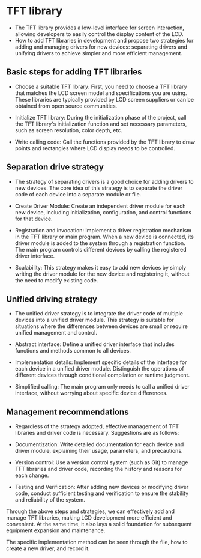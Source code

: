 # TFT library

* The TFT library provides a low-level interface for screen interaction, allowing developers to easily control the display content of the LCD.
* How to add TFT libraries in development and propose two strategies for adding and managing drivers for new devices: separating drivers and unifying drivers to achieve simpler and more efficient management.

## Basic steps for adding TFT libraries

* Choose a suitable TFT library: First, you need to choose a TFT library that matches the LCD screen model and specifications you are using. These libraries are typically provided by LCD screen suppliers or can be obtained from open source communities.

* Initialize TFT library: During the initialization phase of the project, call the TFT library's initialization function and set necessary parameters, such as screen resolution, color depth, etc.

* Write calling code: Call the functions provided by the TFT library to draw points and rectangles where LCD display needs to be controlled.

## Separation drive strategy

* The strategy of separating drivers is a good choice for adding drivers to new devices. The core idea of this strategy is to separate the driver code of each device into a separate module or file.

* Create Driver Module: Create an independent driver module for each new device, including initialization, configuration, and control functions for that device.

* Registration and invocation: Implement a driver registration mechanism in the TFT library or main program. When a new device is connected, its driver module is added to the system through a registration function. The main program controls different devices by calling the registered driver interface.

* Scalability: This strategy makes it easy to add new devices by simply writing the driver module for the new device and registering it, without the need to modify existing code.

## Unified driving strategy

* The unified driver strategy is to integrate the driver code of multiple devices into a unified driver module. This strategy is suitable for situations where the differences between devices are small or require unified management and control.

* Abstract interface: Define a unified driver interface that includes functions and methods common to all devices.

* Implementation details: Implement specific details of the interface for each device in a unified driver module. Distinguish the operations of different devices through conditional compilation or runtime judgment.

* Simplified calling: The main program only needs to call a unified driver interface, without worrying about specific device differences.

## Management recommendations

* Regardless of the strategy adopted, effective management of TFT libraries and driver code is necessary. Suggestions are as follows:

* Documentization: Write detailed documentation for each device and driver module, explaining their usage, parameters, and precautions.

* Version control: Use a version control system (such as Git) to manage TFT libraries and driver code, recording the history and reasons for each change.

* Testing and Verification: After adding new devices or modifying driver code, conduct sufficient testing and verification to ensure the stability and reliability of the system.

Through the above steps and strategies, we can effectively add and manage TFT libraries, making LCD development more efficient and convenient. At the same time, it also lays a solid foundation for subsequent equipment expansion and maintenance.

The specific implementation method can be seen through the file, how to create a new driver, and record it.
